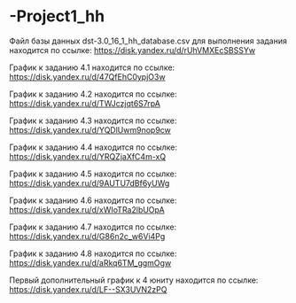 # -Project1_hh
Файл базы данных dst-3.0_16_1_hh_database.csv для выполнения задания находится по ссылке: https://disk.yandex.ru/d/rUhVMXEcSBSSYw

График к заданию 4.1 находится по ссылке: https://disk.yandex.ru/d/47QfEhC0ypjO3w

График к заданию 4.2 находится по ссылке: https://disk.yandex.ru/d/TWJczjqt6S7rpA

График к заданию 4.3 находится по ссылке: https://disk.yandex.ru/d/YQDlUwm9nop9cw

График к заданию 4.4 находится по ссылке: https://disk.yandex.ru/d/YRQZjaXfC4m-xQ

График к заданию 4.5 находится по ссылке: https://disk.yandex.ru/d/9AUTU7dBf6yUWg

График к заданию 4.6 находится по ссылке: https://disk.yandex.ru/d/xWIoTRa2lbUOpA

График к заданию 4.7 находится по ссылке: https://disk.yandex.ru/d/G86n2c_w6Vi4Pg

График к заданию 4.8 находится по ссылке: https://disk.yandex.ru/d/aRkq6TM_ggmOgw

Первый дополнительный график к 4 юниту находится по ссылке: https://disk.yandex.ru/d/LF--SX3UVN2zPQ
